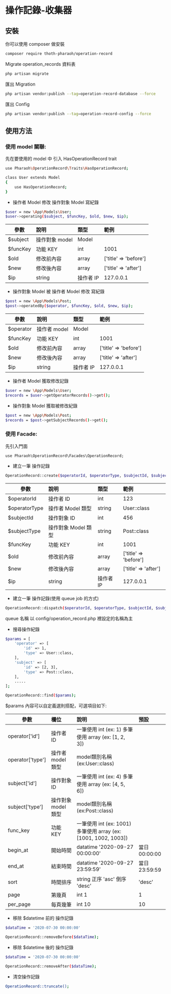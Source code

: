 # 操作記錄-收集器

## 安裝
你可以使用 composer 做安裝
```bash
composer require thoth-pharaoh/operation-record
```

Migrate operation_records 資料表
```bash
php artisan migrate
```

匯出 Migration
```bash
php artisan vendor:publish --tag=operation-record-database --force
```

匯出 Config
```bash
php artisan vendor:publish --tag=operation-record-config --force
```

## 使用方法

### 使用 model 關聯:

先在要使用的 model 中 引入 HasOperationRecord trait
```bash
use Pharaoh\OperationRecord\Traits\HasOperationRecord;

class User extends Model
{
    use HasOperationRecord;
}
```

- 操作者 Model 修改 操作對象 Model 寫紀錄

```bash
$user = new \App\Models\User;
$user->operating($subject, $funcKey, $old, $new, $ip);
```
| 參數 | 說明 | 類型 | 範例 |
| ------------|:----------------------- | :------| :------|
| $subject | 操作對象 model | Model |  |
| $funcKey | 功能 KEY  | int | 1001 |
| $old | 修改前內容  | array | ['title' => 'before'] |
| $new | 修改後內容  | array | ['title' => 'after'] |
| $ip | string | 操作者 IP | 127.0.0.1 |

- 操作對象 Model 被 操作者 Model 修改 寫紀錄

```bash
$post = new \App\Models\Post;
$post->operatedBy($operator, $funcKey, $old, $new, $ip);
```
| 參數 | 說明 | 類型 | 範例 |
| ------------|:----------------------- | :------| :------|
| $operator | 操作者 model | Model |  |
| $funcKey | 功能 KEY  | int | 1001 |
| $old | 修改前內容  | array | ['title' => 'before'] |
| $new | 修改後內容  | array | ['title' => 'after'] |
| $ip | string | 操作者 IP | 127.0.0.1 |

- 操作者 Model 獲取修改記錄

```bash
$user = new \App\Models\User;
$records = $user->getOperatorRecords()->get();
```

- 操作對象 Model 獲取被修改紀錄

```bash
$post = new \App\Models\Post;
$records = $post->getSubjectRecords()->get();
```

### 使用 Facade:

先引入門面
```
use Pharaoh\OperationRecord\Facades\OperationRecord;
```

- 建立一筆 操作記錄
```bash
OperationRecord::create($operatorId, $operatorType, $subjectId, $subjectType, $funcKey, $old, $new $ip);
```
| 參數 | 說明 | 類型 | 範例 |
| ------------|:----------------------- | :------| :------|
| $operatorId | 操作者 ID | int | 123 |
| $operatorType | 操作者 Model 類型 | string | User::class |
| $subjectId | 操作對象 ID | int | 456 |
| $subjectType | 操作對象 Model 類型 | string | Post::class |
| $funcKey | 功能 KEY  | int | 1001 |
| $old | 修改前內容  | array | ['title' => 'before'] |
| $new | 修改後內容  | array | ['title' => 'after'] |
| $ip | string | 操作者 IP | 127.0.0.1 |

- 建立一筆 操作記錄(使用 queue job 的方式)
```bash
OperationRecord::dispatch($operatorId, $operatorType, $subjectId, $subjectType, $funcKey, $old, $new $ip);
```

queue 名稱 以 config/operation_record.php 裡設定的名稱為主

- 搜尋操作紀錄
```bash
$params = [
    'operator' => [
        'id' => 1,
        'type' => User::class,
    ],
    'subject' => [
        'id' => [2, 3],
        'type' => Post::class,
    ],
    .....
];

OperationRecord::find($params);
```
$params 內容可以自定義選則搭配，可選項目如下:

| 參數 | 欄位 | 說明 | 預設 |
| ------------|:----------------------- |:----------------------- |:-----------------------
| operator['id'] | 操作者 ID | 一筆使用 int (ex: 1) 多筆使用 array (ex: [1, 2, 3]) | |
| operator['type'] | 操作者 model 類型 | model類別名稱 (ex:User::class) | |
| subject['id'] | 操作對象 ID | 一筆使用 int (ex: 4) 多筆使用 array (ex: [4, 5, 6]) | |
| subject['type'] | 操作對象 model 類型 | model類別名稱 (ex:Post::class) | |
| func_key | 功能 KEY | 一筆使用 int (ex: 1001) 多筆使用 array (ex: [1001, 1002, 1003]) | |
| begin_at | 開始時間 | datatime '2020-09-27 00:00:00' | 當日 00:00:00 |
| end_at | 結束時間 | datatime '2020-09-27 23:59:59' | 當日 23:59:59 |
| sort | 時間排序 | string 正序 'asc' 倒序 'desc'| 'desc' |
| page | 第幾頁 | int 1| 1 |
| per_page | 每頁幾筆 | int 10| 10 |

- 移除 $datetime 前的 操作記錄
```bash
$dataTime = '2020-07-30 00:00:00'

OperationRecord::removeBefore($dataTime);
```

- 移除 $datetime 後的 操作記錄
```bash
$dataTime = '2020-07-30 00:00:00'

OperationRecord::removeAfter($dataTime);
```

- 清空操作記錄
```bash
OperationRecord::truncate();
```




